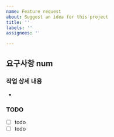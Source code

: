 ```yaml
---
name: Feature request
about: Suggest an idea for this project
title: ''
labels: ''
assignees: ''

---
```


## 요구사항 num
### 작업 상세 내용
- 

### TODO
- [ ] todo
- [ ] todo
